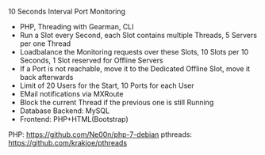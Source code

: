 10 Seconds Interval Port Monitoring

- PHP, Threading with Gearman, CLI
- Run a Slot every Second, each Slot contains multiple Threads, 5 Servers per one Thread
- Loadbalance the Monitoring requests over these Slots, 10 Slots per 10 Seconds, 1 Slot reserved for Offline Servers
- If a Port is not reachable, move it to the Dedicated Offline Slot, move it back afterwards
- Limit of 20 Users for the Start, 10 Ports for each User
- EMail notifications via MXRoute
- Block the current Thread if the previous one is still Running
- Database Backend: MySQL
- Frontend: PHP+HTML(Bootstrap)


PHP: https://github.com/Ne00n/php-7-debian
pthreads: https://github.com/krakjoe/pthreads
